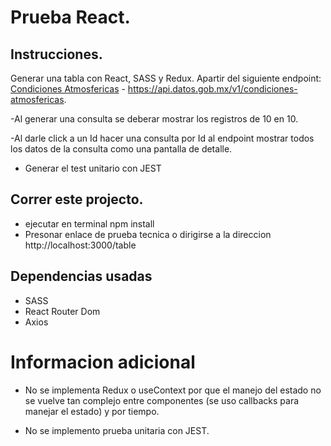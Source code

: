 # Prueba React.

## Instrucciones.

Generar una tabla con React, SASS y Redux. Apartir del siguiente endpoint: [Condiciones Atmosfericas](https://api.datos.gob.mx/v1/condiciones-atmosfericas) - https://api.datos.gob.mx/v1/condiciones-atmosfericas.

-Al generar una consulta se deberar mostrar los registros de 10 en 10.

-Al darle click a un Id hacer una consulta por Id al endpoint mostrar todos los datos de la consulta como una pantalla de detalle.

- Generar el test unitario con JEST

## Correr este projecto.

- ejecutar en terminal npm install
- Presonar enlace de prueba tecnica o dirigirse a la direccion http://localhost:3000/table

## Dependencias usadas

- SASS
- React Router Dom
- Axios

# Informacion adicional

- No se implementa Redux o useContext por que el manejo del estado no se vuelve tan complejo entre componentes (se uso callbacks para manejar el estado) y por tiempo.

- No se implemento prueba unitaria con JEST.
